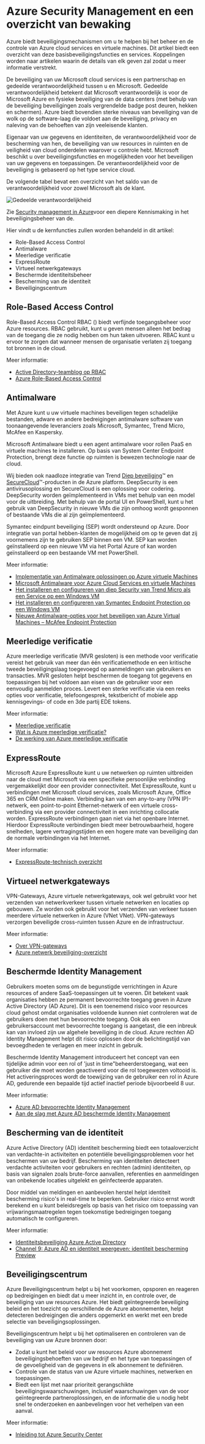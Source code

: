<properties
   pageTitle="Azure Security Management en een overzicht van bewaking | Microsoft Azure"
   description=" Azure biedt beveiligingsmechanismen om u te helpen bij het beheer en de controle van Azure cloud services en virtuele machines.  Dit artikel biedt een overzicht van deze basisbeveiligingsfuncties en services. "
   services="security"
   documentationCenter="na"
   authors="TerryLanfear"
   manager="StevenPo"
   editor="TomSh"/>

<tags
   ms.service="security"
   ms.devlang="na"
   ms.topic="article"
   ms.tgt_pltfrm="na"
   ms.workload="na"
   ms.date="08/16/2016"
   ms.author="terrylan"/>

# <a name="azure-security-management-and-monitoring-overview"></a>Azure Security Management en een overzicht van bewaking

Azure biedt beveiligingsmechanismen om u te helpen bij het beheer en de controle van Azure cloud services en virtuele machines. Dit artikel biedt een overzicht van deze basisbeveiligingsfuncties en services. Koppelingen worden naar artikelen waarin de details van elk geven zal zodat u meer informatie verstrekt.

De beveiliging van uw Microsoft cloud services is een partnerschap en gedeelde verantwoordelijkheid tussen u en Microsoft. Gedeelde verantwoordelijkheid betekent dat Microsoft verantwoordelijk is voor de Microsoft Azure en fysieke beveiliging van de data centers (met behulp van de beveiliging beveiligingen zoals vergrendelde badge post deuren, hekken en schermen). Azure biedt bovendien sterke niveaus van beveiliging van de wolk op de software-laag die voldoet aan de beveiliging, privacy en naleving van de behoeften van zijn veeleisende klanten.

Eigenaar van uw gegevens en identiteiten, de verantwoordelijkheid voor de bescherming van hen, de beveiliging van uw resources in ruimten en de veiligheid van cloud onderdelen waarover u controle hebt. Microsoft beschikt u over beveiligingsfuncties en mogelijkheden voor het beveiligen van uw gegevens en toepassingen. De verantwoordelijkheid voor de beveiliging is gebaseerd op het type service cloud.

De volgende tabel bevat een overzicht van het saldo van de verantwoordelijkheid voor zowel Microsoft als de klant.

![Gedeelde verantwoordelijkheid][1]

Zie [Security management in Azure](azure-security-management.md)voor een diepere Kennismaking in het beveiligingsbeheer van de.

Hier vindt u de kernfuncties zullen worden behandeld in dit artikel:

- Role-Based Access Control
- Antimalware
- Meerledige verificatie
- ExpressRoute
- Virtueel netwerkgateways
- Beschermde identiteitsbeheer
- Bescherming van de identiteit
- Beveiligingscentrum

## <a name="role-based-access-control"></a>Role-Based Access Control

Role-Based Access Control RBAC () biedt verfijnde toegangsbeheer voor Azure resources. RBAC gebruikt, kunt u geven mensen alleen het bedrag van de toegang die ze nodig hebben om hun taken uitvoeren.  RBAC kunt u ervoor te zorgen dat wanneer mensen de organisatie verlaten zij toegang tot bronnen in de cloud.

Meer informatie:

- [Active Directory-teamblog op RBAC](http://i1.blogs.technet.com/b/ad/archive/2015/10/12/azure-rbac-is-ga.aspx)
- [Azure Role-Based Access Control](../active-directory/role-based-access-control-configure.md)

## <a name="antimalware"></a>Antimalware

Met Azure kunt u uw virtuele machines beveiligen tegen schadelijke bestanden, adware en andere bedreigingen antimalware software van toonaangevende leveranciers zoals Microsoft, Symantec, Trend Micro, McAfee en Kaspersky.

Microsoft Antimalware biedt u een agent antimalware voor rollen PaaS en virtuele machines te installeren. Op basis van System Center Endpoint Protection, brengt deze functie op ruimten is bewezen technologie naar de cloud.

Wij bieden ook naadloze integratie van Trend [Diep beveiliging](http://www.trendmicro.com/us/enterprise/cloud-solutions/deep-security/)™ en [SecureCloud](http://www.trendmicro.com/us/enterprise/cloud-solutions/secure-cloud/)™-producten in de Azure platform. DeepSecurity is een antivirusoplossing en SecureCloud is een oplossing voor codering. DeepSecurity worden geïmplementeerd in VMs met behulp van een model voor de uitbreiding. Met behulp van de portal UI en PowerShell, kunt u het gebruik van DeepSecurity in nieuwe VMs die zijn omhoog wordt gesponnen of bestaande VMs die al zijn geïmplementeerd.

Symantec eindpunt beveiliging (SEP) wordt ondersteund op Azure. Door integratie van portal hebben-klanten de mogelijkheid om op te geven dat zij voornemens zijn te gebruiken SEP binnen een VM. SEP kan worden geïnstalleerd op een nieuwe VM via het Portal Azure of kan worden geïnstalleerd op een bestaande VM met PowerShell.

Meer informatie:

- [Implementatie van Antimalware oplossingen op Azure virtuele Machines](https://azure.microsoft.com/blog/deploying-antimalware-solutions-on-azure-virtual-machines/)
- [Microsoft Antimalware voor Azure Cloud Services en virtuele Machines](../security/azure-security-antimalware.md)
- [Het installeren en configureren van diep Security van Trend Micro als een Service op een Windows VM](../virtual-machines/virtual-machines-windows-classic-install-trend.md)
- [Het installeren en configureren van Symantec Endpoint Protection op een Windows VM](../virtual-machines/virtual-machines-windows-classic-install-symantec.md)
- [Nieuwe Antimalware-opties voor het beveiligen van Azure Virtual Machines – McAfee Endpoint Protection](https://azure.microsoft.com/blog/new-antimalware-options-for-protecting-azure-virtual-machines/)

## <a name="multi-factor-authentication"></a>Meerledige verificatie

Azure meerledige verificatie (MVR gesloten) is een methode voor verificatie vereist het gebruik van meer dan één verificatiemethode en een kritische tweede beveiligingslaag toegevoegd op aanmeldingen van gebruikers en transacties. MVR gesloten helpt beschermen de toegang tot gegevens en toepassingen bij het voldoen aan eisen van de gebruiker voor een eenvoudig aanmelden proces. Levert een sterke verificatie via een reeks opties voor verificatie, telefoongesprek, tekstbericht of mobiele app kennisgevings- of code en 3de partij EDE tokens.

Meer informatie:

- [Meerledige verificatie](https://azure.microsoft.com/documentation/services/multi-factor-authentication/)
- [Wat is Azure meerledige verificatie?](../multi-factor-authentication/multi-factor-authentication.md)
- [De werking van Azure meerledige verificatie](../multi-factor-authentication/multi-factor-authentication-how-it-works.md)

## <a name="expressroute"></a>ExpressRoute

Microsoft Azure ExpressRoute kunt u uw netwerken op ruimten uitbreiden naar de cloud met Microsoft via een specifieke persoonlijke verbinding vergemakkelijkt door een provider connectiviteit. Met ExpressRoute, kunt u verbindingen met Microsoft cloud services, zoals Microsoft Azure, Office 365 en CRM Online maken. Verbinding kan van een any-to-any (VPN IP)-netwerk, een point-to-point Ethernet-netwerk of een virtuele cross-verbinding via een provider connectiviteit in een inrichting collocatie worden. ExpressRoute verbindingen gaan niet via het openbare Internet. Hierdoor ExpressRoute verbindingen biedt meer betrouwbaarheid, hogere snelheden, lagere vertragingstijden en een hogere mate van beveiliging dan de normale verbindingen via het Internet.

Meer informatie:

- [ExpressRoute-technisch overzicht](../expressroute/expressroute-introduction.md)

## <a name="virtual-network-gateways"></a>Virtueel netwerkgateways

VPN-Gateways, Azure virtuele netwerkgateways, ook wel gebruikt voor het verzenden van netwerkverkeer tussen virtuele netwerken en locaties op gebouwen. Ze worden ook gebruikt voor het verzenden van verkeer tussen meerdere virtuele netwerken in Azure (VNet VNet).  VPN-gateways verzorgen beveiligde cross-ruimten tussen Azure en de infrastructuur.

Meer informatie:

- [Over VPN-gateways](../vpn-gateway/vpn-gateway-about-vpngateways.md)
- [Azure netwerk beveiliging-overzicht](security-network-overview.md)

## <a name="privileged-identity-management"></a>Beschermde Identity Management

Gebruikers moeten soms om de begunstigde verrichtingen in Azure resources of andere SaaS-toepassingen uit te voeren. Dit betekent vaak organisaties hebben ze permanent bevoorrechte toegang geven in Azure Active Directory (AD Azure). Dit is een toenemend risico voor resources cloud gehost omdat organisaties voldoende kunnen niet controleren wat de gebruikers doen met hun bevoorrechte toegang.
Ook als een gebruikersaccount met bevoorrechte toegang is aangetast, die een inbreuk kan van invloed zijn uw algehele beveiliging in de cloud. Azure rechten AD Identity Management helpt dit risico oplossen door de belichtingstijd van bevoegdheden te verlagen en meer inzicht in gebruik.  

Beschermde Identity Management introduceert het concept van een tijdelijke admin voor een rol of 'just in time"beheerderstoegang, wat een gebruiker die moet worden geactiveerd voor die rol toegewezen voltooid is. Het activeringsproces wordt de toewijzing van de gebruiker een rol in Azure AD, gedurende een bepaalde tijd actief inactief periode bijvoorbeeld 8 uur.

Meer informatie:

- [Azure AD bevoorrechte Identity Management](../active-directory/active-directory-privileged-identity-management-configure.md)
- [Aan de slag met Azure AD beschermde Identity Management](../active-directory/active-directory-privileged-identity-management-getting-started.md)

## <a name="identity-protection"></a>Bescherming van de identiteit

Azure Active Directory (AD) identiteit bescherming biedt een totaaloverzicht van verdachte-in activiteiten en potentiële beveiligingsproblemen voor het beschermen van uw bedrijf. Bescherming van identiteiten detecteert verdachte activiteiten voor gebruikers en rechten (admin) identiteiten, op basis van signalen zoals brute-force aanvallen, referenties en aanmeldingen van onbekende locaties uitgelekt en geïnfecteerde apparaten.

Door middel van meldingen en aanbevolen herstel helpt identiteit bescherming risico's in real-time te beperken. Gebruiker risico ernst wordt berekend en u kunt beleidsregels op basis van het risico om toepassing van vrijwaringsmaatregelen tegen toekomstige bedreigingen toegang automatisch te configureren.

Meer informatie:

- [Identiteitsbeveiliging Azure Active Directory](../active-directory/active-directory-identityprotection.md)
- [Channel 9: Azure AD en identiteit weergeven: identiteit bescherming Preview](https://channel9.msdn.com/Series/Azure-AD-Identity/Azure-AD-and-Identity-Show-Identity-Protection-Preview)

## <a name="security-center"></a>Beveiligingscentrum

Azure Beveiligingscentrum helpt u bij het voorkomen, opsporen en reageren op bedreigingen en biedt dat u meer inzicht in, en controle over, de beveiliging van uw resources Azure. Het biedt geïntegreerde beveiliging beleid en het toezicht op verschillende de Azure abonnementen, helpt detecteren bedreigingen die anders opgemerkt en werkt met een brede selectie van beveiligingsoplossingen.

Beveiligingscentrum helpt u bij het optimaliseren en controleren van de beveiliging van uw Azure bronnen door:

- Zodat u kunt het beleid voor uw resources Azure abonnement beveiligingsbehoeften van uw bedrijf en het type van toepassingen of de gevoeligheid van de gegevens in elk abonnement te definiëren.
- Controle van de status van uw Azure virtuele machines, netwerken en toepassingen.
- Biedt een lijst met naar prioriteit gerangschikte beveiligingswaarschuwingen, inclusief waarschuwingen van de voor geïntegreerde partneroplossingen, en de informatie die u nodig hebt snel te onderzoeken en aanbevelingen voor het verhelpen van een aanval.

Meer informatie:

- [Inleiding tot Azure Security Center](../security-center/security-center-intro.md)

<!--Image references-->
[1]: ./media/security-management-and-monitoring-overview/shared-responsibility.png
